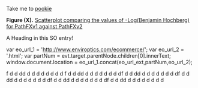 Take me to [pookie](#1)




**Figure (X).** [Scatterplot comparing the values of -Log(Benjamin Hochberg) for PathFXv1 against PathFXv2][1]

<a name="head1234"></a>A Heading in this SO entry!

[1]: https://htmlpreview.github.io/?

[2]: https://github.com/aryastark5/web_bench/blob/gh-pages/display_files/

[3]: output_benchmark_general_results/Difference_in_-Log_Benjamini-Hochberg_between_Version_2_and_Version_1_of_PathFX_for_each_CUI-Drug_Record.html

  var eo_url_1 = 'http://www.enviroptics.com/ecommerce/';
  var eo_url_2 = '.html';
  var partNum = evt.target.parentNode.children[0].innerText;
  window.document.location = eo_url_1.concat(eo_url_ext,partNum,eo_url_2);

f
d
d
dd
d
d
d
d
d
d
d
d
f
d
d
dd
d
d
d
d
d
d
d
df
d
d
dd
d
d
d
d
d
d
d
df
d
d
dd
d
d
d
d
d
d
d
df
d
d
dd
d
d
d
d
d
d
d
df
d
d
dd
d
d
d
d
d
d
d
d







<a name="1"></a>
